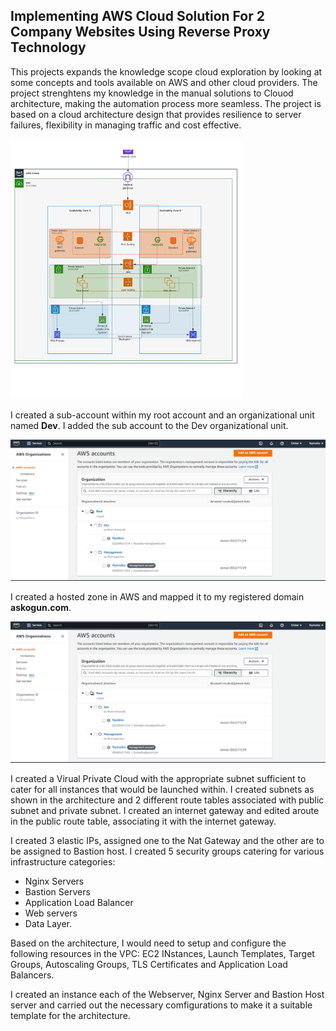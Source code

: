 ## Implementing AWS Cloud Solution For 2 Company Websites Using Reverse Proxy Technology

This projects expands the knowledge scope cloud exploration by looking at some concepts and tools available on AWS and other cloud providers. The project strenghtens my knowledge in the manual solutions to Clouod architecture, making the automation process more seamless. 
The project is based on a cloud architecture design that provides resilience to server failures, flexibility in managing traffic and cost effective.

![](images/img13.png)

I created a sub-account within my root account and an organizational unit named **Dev**. I added the sub account to the Dev organizational unit.

![](images/img2.png)

I created a hosted zone in AWS and mapped it to my registered domain **askogun.com**.

![](images/img2.png)

 I created a Virual Private Cloud with the appropriate subnet sufficient to cater for all instances that would be launched within. I created subnets as shown in the architecture and 2 different route tables associated with public subnet and private subnet. I created an internet gateway and edited aroute in the public route table, associating it with the internet gateway. 

 I created 3 elastic IPs, assigned one to the Nat Gateway and the other are to be assigned to Bastion host. I created 5 security groups catering for various infrastructure categories:
 * Nginx Servers
 * Bastion Servers
 * Application Load Balancer
 * Web servers
 * Data Layer.

 Based on the architecture, I would need to setup and configure the following resources in the VPC:
 EC2 INstances, Launch Templates, Target Groups, Autoscaling Groups, TLS Certificates and Application Load Balancers.

 I created an instance each of the Webserver, Nginx Server and Bastion Host server and carried out the necessary comfigurations to make it a suitable template for the architecture. 











